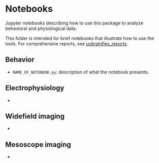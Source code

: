 # Notebooks
Jupyter notebooks describing how to use this package to analyze behavioral and physiological data.

This folder is intended for brief notebooks that illustrate how to use the tools. For comprehensive reports, see [uobrainflex_reports](https://github.com/sjara/uobrainflex_reports).

## Behavior
* `NAME_OF_NOTEBOOK.py`: description of what the notebook presents.

## Electrophysiology
* 

## Widefield imaging
* 

## Mesoscope imaging
*






